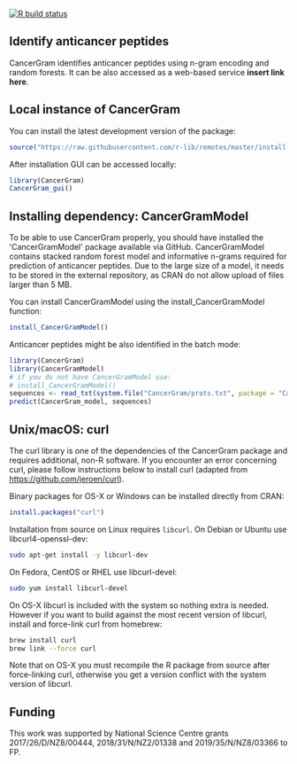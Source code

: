 [![R build status](https://github.com/BioGenies/CancerGram/workflows/R-CMD-check/badge.svg)](https://github.com/BioGenies/CancerGram/actions)


Identify anticancer peptides
-------------------------

CancerGram identifies anticancer peptides using n-gram encoding and random forests. It can be also accessed as a web-based service **insert link here**. 

Local instance of CancerGram
------------------------

You can install the latest development version of the package:

```R
source("https://raw.githubusercontent.com/r-lib/remotes/master/install-github.R")$value("BioGenies/CancerGram")
```

After installation GUI can be accessed locally:

```R
library(CancerGram)
CancerGram_gui()
```


Installing dependency: CancerGramModel
------------------------
To be able to use CancerGram properly, you should have installed the 'CancerGramModel' package available via GitHub. 
CancerGramModel contains stacked random forest model and informative n-grams required for prediction of anticancer peptides.
Due to the large size of a model, it needs to be stored in the external repository, as CRAN do not allow upload of files
larger than 5 MB. 

You can install CancerGramModel using the install_CancerGramModel function:

```R
install_CancerGramModel()
```

Anticancer peptides might be also identified in the batch mode:

```R
library(CancerGram)
library(CancerGramModel)
# if you do not have CancerGramModel use:
# install_CancerGramModel()
sequences <- read_txt(system.file("CancerGram/prots.txt", package = "CancerGram"))
predict(CancerGram_model, sequences)
```

Unix/macOS: curl
------------------------

The curl library is one of the dependencies of the CancerGram package and requires additional, non-R software. If you encounter an error concerning curl, please follow instructions below to install curl (adapted from https://github.com/jeroen/curl).

Binary packages for OS-X or Windows can be installed directly from CRAN:

```r
install.packages("curl")
```

Installation from source on Linux requires `libcurl`. On Debian or Ubuntu use libcurl4-openssl-dev:

```bash
sudo apt-get install -y libcurl-dev
```

On Fedora, CentOS or RHEL use libcurl-devel:

```bash
sudo yum install libcurl-devel
```

On OS-X libcurl is included with the system so nothing extra is needed. However if you want to build against the most recent version of libcurl, install and force-link curl from homebrew:

```bash
brew install curl
brew link --force curl
```

Note that on OS-X you must recompile the R package from source after force-linking curl, otherwise you get a version conflict with the system version of libcurl.

Funding
------------------------
This work was supported by National Science Centre grants 2017/26/D/NZ8/00444, 2018/31/N/NZ2/01338 and 2019/35/N/NZ8/03366 to FP.
